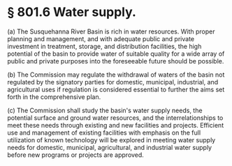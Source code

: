 # § 801.6   Water supply.

(a) The Susquehanna River Basin is rich in water resources. With proper planning and management, and with adequate public and private investment in treatment, storage, and distribution facilities, the high potential of the basin to provide water of suitable quality for a wide array of public and private purposes into the foreseeable future should be possible. 


(b) The Commission may regulate the withdrawal of waters of the basin not regulated by the signatory parties for domestic, municipal, industrial, and agricultural uses if regulation is considered essential to further the aims set forth in the comprehensive plan. 


(c) The Commission shall study the basin's water supply needs, the potential surface and ground water resources, and the interrelationships to meet these needs through existing and new facilities and projects. Efficient use and management of existing facilities with emphasis on the full utilization of known technology will be explored in meeting water supply needs for domestic, municipal, agricultural, and industrial water supply before new programs or projects are approved. 




